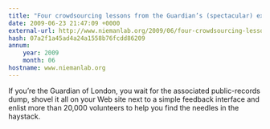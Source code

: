 ```yaml
---
title: "Four crowdsourcing lessons from the Guardian’s (spectacular) expenses-scandal experiment"
date: 2009-06-23 21:47:09 +0000
external-url: http://www.niemanlab.org/2009/06/four-crowdsourcing-lessons-from-the-guardians-spectacular-expenses-scandal-experiment/
hash: 07a2f1a45ad4a24a1558b76fcdd86209
annum:
    year: 2009
    month: 06
hostname: www.niemanlab.org
---
```


If you’re the Guardian of London, you wait for the associated public-records dump, shovel it all on your Web site next to a simple feedback interface and enlist more than 20,000 volunteers to help you find the needles in the haystack.
